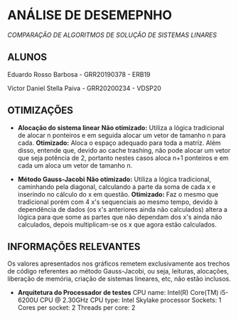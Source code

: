 # ANÁLISE DE DESEMEPNHO
*COMPARAÇÃO DE ALGORITMOS DE SOLUÇÃO DE SISTEMAS LINARES*

## ALUNOS

Eduardo Rosso Barbosa - GRR20190378 - ERB19

Victor Daniel Stella Paiva - GRR20200234 - VDSP20

## OTIMIZAÇÕES

* **Alocação do sistema linear**
**Não otimizado:** Utiliza a lógica tradicional de alocar n ponteiros e em seguida alocar um vetor de tamanho n para cada.
**Otimizado:** Aloca o espaço adequado para toda a matriz. Além disso, entende que, devido ao cache trashing, não pode alocar um vetor que seja potência de 2, portanto nestes casos aloca n+1 ponteiros e em cada um aloca um vetor de tamanho n.

* **Método Gauss-Jacobi**
**Não otimizado:** Utiliza a lógica tradicional, caminhando pela diagonal, calculando a parte da soma de cada x e inserindo no cálculo do x em questão. 
**Otimizado:** Faz o mesmo que tradicional porém com 4 x's sequenciais ao mesmo tempo, devido à dependência de dados (os x's anteriores ainda não calculados) altera a lógica para que some as partes que não dependam dos x's ainda não calculados, depois multiplicam-se os x que agora estão calculados.

## INFORMAÇÕES RELEVANTES

Os valores apresentados nos gráficos remetem exclusivamente aos trechos de código referentes ao método Gauss-Jacobi, ou seja, leituras, alocações, liberação de memória, criação de sistemas lineares, etc, não estão inclusos.

* **Arquitetura do Processador de testes**
CPU name: Intel(R) Core(TM) i5-6200U CPU @ 2.30GHz
CPU type: Intel Skylake processor
Sockets: 1
Cores per socket: 2
Threads per core: 2
